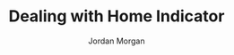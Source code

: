 ---
layout: post
tags: ["Misc"]
title: "Dealing with Home Indicator"
author: Jordan Morgan
description: "View Controllers are notorious for the amount of responsibilities they have, but get ready for another. Here's how to handle the home indicator."
image: /assets/images/logo.png
---